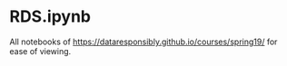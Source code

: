 # RDS.ipynb
All notebooks of https://dataresponsibly.github.io/courses/spring19/ for ease of viewing.
